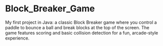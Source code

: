 # Block_Breaker_Game
My first project in Java: a classic Block Breaker game where you control a paddle to bounce a ball and break blocks at the top of the screen. The game features scoring and basic collision detection for a fun, arcade-style experience.
